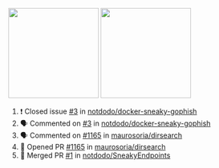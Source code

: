 <a href="https://github.com/notdodo"><img src="https://github-readme-stats.vercel.app/api?username=notdodo&count_private=true&theme=dark" height="180" /></a> <a href="https://github.com/notdodo"><img src="https://github-readme-stats.vercel.app/api/top-langs/?username=notdodo&langs_count=8&theme=dark&hide=tex,java,html,css&layout=compact" height="180" /></a>

<!--START_SECTION:activity-->
1. ❗️ Closed issue [#3](https://github.com/notdodo/docker-sneaky-gophish/issues/3) in [notdodo/docker-sneaky-gophish](https://github.com/notdodo/docker-sneaky-gophish)
2. 🗣 Commented on [#3](https://github.com/notdodo/docker-sneaky-gophish/issues/3) in [notdodo/docker-sneaky-gophish](https://github.com/notdodo/docker-sneaky-gophish)
3. 🗣 Commented on [#1165](https://github.com/maurosoria/dirsearch/issues/1165) in [maurosoria/dirsearch](https://github.com/maurosoria/dirsearch)
4. 💪 Opened PR [#1165](https://github.com/maurosoria/dirsearch/pull/1165) in [maurosoria/dirsearch](https://github.com/maurosoria/dirsearch)
5. 🎉 Merged PR [#1](https://github.com/notdodo/SneakyEndpoints/pull/1) in [notdodo/SneakyEndpoints](https://github.com/notdodo/SneakyEndpoints)
<!--END_SECTION:activity-->
